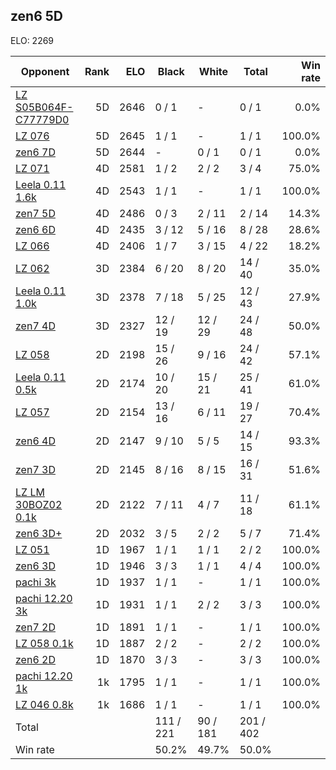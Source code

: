 ## zen6 5D ##

ELO: 2269

Opponent | Rank | ELO | Black | White | Total | Win rate
---------|-----:|----:|-------|-------|-------|-------:
[LZ S05B064F-C77779D0](LZ%20S05B064F-C77779D0.md) | 5D | 2646 | 0 / 1 | - | 0 / 1 | 0.0%
[LZ 076](LZ%20076.md) | 5D | 2645 | 1 / 1 | - | 1 / 1 | 100.0%
[zen6 7D](zen6%207D.md) | 5D | 2644 | - | 0 / 1 | 0 / 1 | 0.0%
[LZ 071](LZ%20071.md) | 4D | 2581 | 1 / 2 | 2 / 2 | 3 / 4 | 75.0%
[Leela 0.11 1.6k](Leela%200.11%201.6k.md) | 4D | 2543 | 1 / 1 | - | 1 / 1 | 100.0%
[zen7 5D](zen7%205D.md) | 4D | 2486 | 0 / 3 | 2 / 11 | 2 / 14 | 14.3%
[zen6 6D](zen6%206D.md) | 4D | 2435 | 3 / 12 | 5 / 16 | 8 / 28 | 28.6%
[LZ 066](LZ%20066.md) | 4D | 2406 | 1 / 7 | 3 / 15 | 4 / 22 | 18.2%
[LZ 062](LZ%20062.md) | 3D | 2384 | 6 / 20 | 8 / 20 | 14 / 40 | 35.0%
[Leela 0.11 1.0k](Leela%200.11%201.0k.md) | 3D | 2378 | 7 / 18 | 5 / 25 | 12 / 43 | 27.9%
[zen7 4D](zen7%204D.md) | 3D | 2327 | 12 / 19 | 12 / 29 | 24 / 48 | 50.0%
[LZ 058](LZ%20058.md) | 2D | 2198 | 15 / 26 | 9 / 16 | 24 / 42 | 57.1%
[Leela 0.11 0.5k](Leela%200.11%200.5k.md) | 2D | 2174 | 10 / 20 | 15 / 21 | 25 / 41 | 61.0%
[LZ 057](LZ%20057.md) | 2D | 2154 | 13 / 16 | 6 / 11 | 19 / 27 | 70.4%
[zen6 4D](zen6%204D.md) | 2D | 2147 | 9 / 10 | 5 / 5 | 14 / 15 | 93.3%
[zen7 3D](zen7%203D.md) | 2D | 2145 | 8 / 16 | 8 / 15 | 16 / 31 | 51.6%
[LZ LM 30BOZ02 0.1k](LZ%20LM%2030BOZ02%200.1k.md) | 2D | 2122 | 7 / 11 | 4 / 7 | 11 / 18 | 61.1%
[zen6 3D+](zen6%203D+.md) | 2D | 2032 | 3 / 5 | 2 / 2 | 5 / 7 | 71.4%
[LZ 051](LZ%20051.md) | 1D | 1967 | 1 / 1 | 1 / 1 | 2 / 2 | 100.0%
[zen6 3D](zen6%203D.md) | 1D | 1946 | 3 / 3 | 1 / 1 | 4 / 4 | 100.0%
[pachi 3k](pachi%203k.md) | 1D | 1937 | 1 / 1 | - | 1 / 1 | 100.0%
[pachi 12.20 3k](pachi%2012.20%203k.md) | 1D | 1931 | 1 / 1 | 2 / 2 | 3 / 3 | 100.0%
[zen7 2D](zen7%202D.md) | 1D | 1891 | 1 / 1 | - | 1 / 1 | 100.0%
[LZ 058 0.1k](LZ%20058%200.1k.md) | 1D | 1887 | 2 / 2 | - | 2 / 2 | 100.0%
[zen6 2D](zen6%202D.md) | 1D | 1870 | 3 / 3 | - | 3 / 3 | 100.0%
[pachi 12.20 1k](pachi%2012.20%201k.md) | 1k | 1795 | 1 / 1 | - | 1 / 1 | 100.0%
[LZ 046 0.8k](LZ%20046%200.8k.md) | 1k | 1686 | 1 / 1 | - | 1 / 1 | 100.0%
Total | | | 111 / 221 | 90 / 181 | 201 / 402 | 
Win rate| | | 50.2% | 49.7% | 50.0% | 
